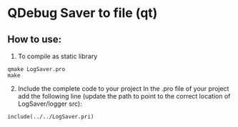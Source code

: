 # QDebug Saver to file (qt)

## How to use:

1. To compile as static library
```
qmake LogSaver.pro
make
```

2. Include the complete code to your project
In the .pro file of your project add the following line (update the path to point to the correct location of LogSaver/logger src): 
```
include(../../LogSaver.pri)
```
